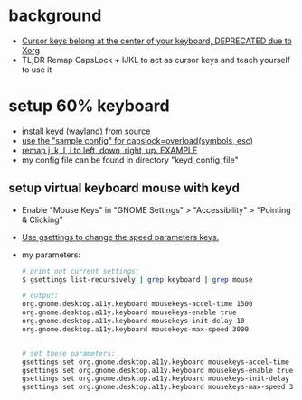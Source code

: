 # background

- [Cursor keys belong at the center of your keyboard, DEPRECATED due to Xorg](https://tonsky.me/blog/cursor-keys/)
- TL;DR Remap CapsLock + IJKL to act as cursor keys and teach yourself to use it

# setup 60% keyboard

- [install keyd (wayland) from source](https://github.com/rvaiya/keyd)
- [use the "sample config" for capslock=overload(symbols, esc)](https://github.com/rvaiya/keyd)
- [remap j, k, l, i to left, down, right, up. EXAMPLE](https://foosel.net/til/how-to-remap-keys-under-linux-and-wayland/)
- my config file can be found in directory "keyd_config_file"

## setup virtual keyboard mouse with keyd
- Enable "Mouse Keys" in "GNOME Settings" > "Accessibility" > "Pointing & Clicking"
- [Use gsettings to change the speed parameters keys.](https://askubuntu.com/questions/195000/mouse-arrow-moving-slowly-using-keyboard-keys/1234995#1234995)
- my parameters:

    ``` bash
    # print out current settings:
    $ gsettings list-recursively | grep keyboard | grep mouse

    # output:
    org.gnome.desktop.a11y.keyboard mousekeys-accel-time 1500
    org.gnome.desktop.a11y.keyboard mousekeys-enable true
    org.gnome.desktop.a11y.keyboard mousekeys-init-delay 10
    org.gnome.desktop.a11y.keyboard mousekeys-max-speed 3000

    
    # set these parameters:
    gsettings set org.gnome.desktop.a11y.keyboard mousekeys-accel-time 1500
    gsettings set org.gnome.desktop.a11y.keyboard mousekeys-enable true
    gsettings set org.gnome.desktop.a11y.keyboard mousekeys-init-delay 10
    gsettings set org.gnome.desktop.a11y.keyboard mousekeys-max-speed 3000
    ```



    
